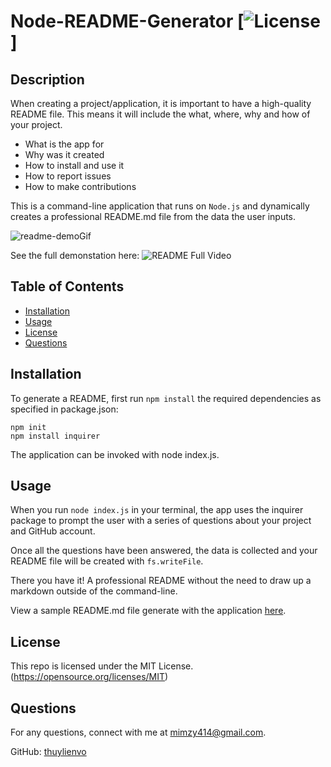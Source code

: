 
  
  # Node-README-Generator [![License](https://img.shields.io/badge/License-MIT-yellow.svg)] 

  ## Description

  When creating a project/application, it is important to have a high-quality README file. This means it will include the what, where, why and how of your project. 

  * What is the app for   
  * Why was it created   
  * How to install and use it  
  * How to report issues  
  * How to make contributions  

  This is a command-line application that runs on `Node.js` and dynamically creates a professional README.md file from the data the user inputs. 

  ![readme-demoGif](https://user-images.githubusercontent.com/79684575/118587451-3cd1ea00-b762-11eb-8802-8be715c80a52.gif)

   See the full demonstation here: ![README Full Video](https://youtu.be/RwwPXzwo5xg)

  ## Table of Contents

  * [Installation](#installation)
  * [Usage](#usage)
  * [License](#license)
  * [Questions](#questions)
  
  ## Installation
  To generate a README, first run `npm install` the required dependencies as specified in package.json:

  `npm init`   
  `npm install inquirer` 

  The application can be invoked with node index.js.

  ## Usage 
  When you run `node index.js` in your terminal, the app uses the inquirer package to prompt the user with a series of questions about your project and GitHub account. 

  Once all the questions have been answered, the data is collected and your README file will be created with `fs.writeFile`.  
  
  There you have it! A professional README without the need to draw up a markdown outside of the command-line.

  View a sample README.md file generate with the application [here](https://github.com/thuylienvo/Node-ReadMe-Generator/tree/main/dist#readme). 

  ## License  

  This repo is licensed under the MIT License. (https://opensource.org/licenses/MIT) 

  ## Questions
  For any questions, connect with me at [mimzy414@gmail.com](mailto:mimzy414@gmail.com). 
  
  GitHub: [thuylienvo](https://github.com/thuylienvo) 


